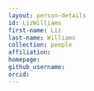 ```yaml
---
layout: person-details
id: LizWilliams
first-name: Liz
last-name: Williams
collection: people
affiliation:
homepage:
github_username: 
orcid:
---
```


